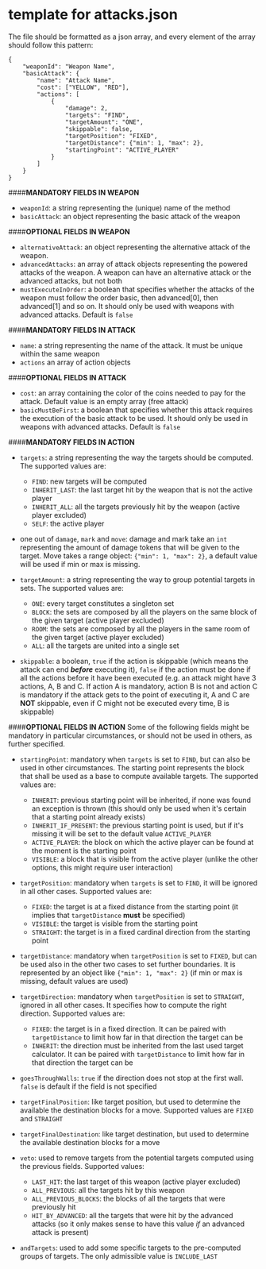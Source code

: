 # template for attacks.json
The file should be formatted as a json array, and every element of the array should follow this pattern:<br/>
```
{
    "weaponId": "Weapon Name", 
    "basicAttack": {
        "name": "Attack Name",
        "cost": ["YELLOW", "RED"],
        "actions": [
            {
                "damage": 2,
                "targets": "FIND",
                "targetAmount": "ONE",
                "skippable": false,
                "targetPosition": "FIXED",
                "targetDistance": {"min": 1, "max": 2},
                "startingPoint": "ACTIVE_PLAYER"
            }
        ]
    } 
}
```
####**MANDATORY FIELDS IN WEAPON**<br/>
* `weaponId`: a string representing the (unique) name of the method
* `basicAttack`: an object representing the basic attack of the weapon

####**OPTIONAL FIELDS IN WEAPON**<br/>
* `alternativeAttack`: an object representing the alternative attack of the weapon. 
* `advancedAttacks`: an array of attack objects representing the powered attacks of the weapon. A weapon can have an alternative attack or the advanced attacks, but not both
* `mustExecuteInOrder`: a boolean that specifies whether the attacks of the weapon must follow the order basic, then advanced[0], then advanced[1] and so on.
It should only be used with weapons with advanced attacks. Default is `false`

####**MANDATORY FIELDS IN ATTACK**<br/>
* `name`: a string representing the name of the attack. It must be unique within the same weapon
* `actions` an array of action objects

####**OPTIONAL FIELDS IN ATTACK**<br/>
* `cost`: an array containing the color of the coins needed to pay for the attack. Default value is an empty array (free attack)
* `basicMustBeFirst`: a boolean that specifies whether this attack requires the execution of the basic attack to be used. It should only be used in weapons with advanced attacks. Default is `false`

####**MANDATORY FIELDS IN ACTION**<br/>
* `targets`: a string representing the way the targets should be computed. The supported values are: 
    * `FIND`: new targets will be computed
    * `INHERIT_LAST`: the last target hit by the weapon that is not the active player
    * `INHERIT_ALL`: all the targets previously hit by the weapon (active player excluded)
    * `SELF`: the active player
    
* one out of `damage`, `mark` and `move`: damage and mark take an `int` representing the amount of damage tokens that will be given to the target. 
Move takes a range object: `{"min": 1, "max": 2}`, a default value will be used if min or max is missing.

* `targetAmount`: a string representing the way to group potential targets in sets. The supported values are:
    * `ONE`: every target constitutes a singleton set
    * `BLOCK`: the sets are composed by all the players on the same block of the given target (active player excluded)
    * `ROOM`: the sets are composed by all the players in the same room of the given target (active player excluded)
    * `ALL`: all the targets are united into a single set
    
* `skippable`: a boolean, `true` if the action is skippable (which means the attack can end _**before**_ executing it), 
`false` if the action must be done if all the actions before it have been executed (e.g. an attack might have 3 actions, A, B and C. 
If action A is mandatory, action B is not and action C is mandatory if the attack gets to the point of executing it, A and
C are **NOT** skippable, even if C might not be executed every time, B is skippable)

####**OPTIONAL FIELDS IN ACTION**
Some of the following fields might be mandatory in particular circumstances, or should not be used in others, as further specified.

* `startingPoint`: mandatory when `targets` is set to `FIND`, but can also be used in other circumstances. The starting point
represents the block that shall be used as a base to compute available targets. The supported values are:
    * `INHERIT`: previous starting point will be inherited, if none was found an exception is thrown (this should only be used
    when it's certain that a starting point already exists)
    * `INHERIT_IF_PRESENT`: the previous starting point is used, but if it's missing it will be set to the default value `ACTIVE_PLAYER`
    * `ACTIVE_PLAYER`: the block on which the active player can be found at the moment is the starting point
    * `VISIBLE`: a block that is visible from the active player (unlike the other options, this might require user interaction)

* `targetPosition`: mandatory when `targets` is set to `FIND`, it will be ignored in all other cases. Supported values are:
   * `FIXED`: the target is at a fixed distance from the starting point (it implies that `targetDistance` **must** be specified)
   * `VISIBLE`: the target is visible from the starting point
   * `STRAIGHT`: the target is in a fixed cardinal direction from the starting point
   
* `targetDistance`: mandatory when `targetPosition` is set to `FIXED`, but can be used also in the other two cases to set further boundaries.
It is represented by an object like `{"min": 1, "max": 2}` (if min or max is missing, default values are used)

* `targetDirection`: mandatory when `targetPosition` is set to `STRAIGHT`, ignored in all other cases. It specifies how to
compute the right direction. Supported values are:
    * `FIXED`: the target is in a fixed direction. It can be paired with `targetDistance` to limit how far in that direction
    the target can be
    * `INHERIT`: the direction must be inherited from the last used target calculator. It can be paired with `targetDistance` to limit how far in that direction
    the target can be
    
* `goesThroughWalls`: `true` if the direction does not stop at the first wall. `false` is default if the field is not specified

* `targetFinalPosition`: like target position, but used to determine the available the destination blocks for a move. Supported values are `FIXED` and `STRAIGHT`

* `targetFinalDestination`: like target destination, but used to determine the available destination blocks for a move

* `veto`: used to remove targets from the potential targets computed using the previous fields. Supported values:
    * `LAST_HIT`: the last target of this weapon (active player excluded)
    * `ALL_PREVIOUS`: all the targets hit by this weapon
    * `ALL_PREVIOUS_BLOCKS`: the blocks of all the targets that were previously hit
    * `HIT_BY_ADVANCED`: all the targets that were hit by the advanced attacks (so it only makes sense to have this value _if_ an advanced attack is present)
    
* `andTargets`: used to add some specific targets to the pre-computed groups of targets. The only admissible value is `INCLUDE_LAST`
    